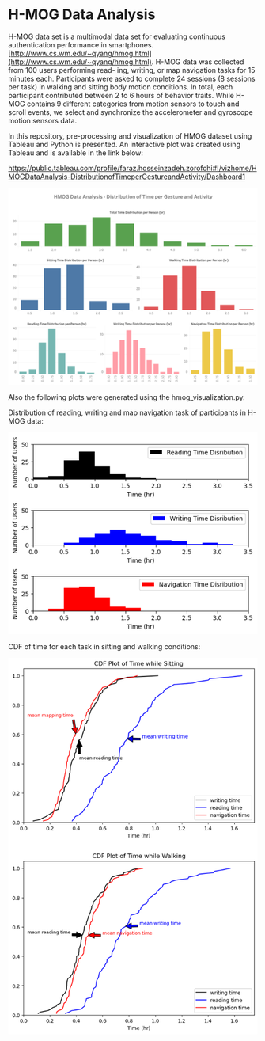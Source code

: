 # H-MOG Data Analysis

H-MOG data set is a multimodal data set for evaluating continuous authentication performance in smartphones. [http://www.cs.wm.edu/~qyang/hmog.html](http://www.cs.wm.edu/~qyang/hmog.html). H-MOG data was collected from 100 users performing read- ing, writing, or map navigation tasks for 15 minutes each. Participants were asked to complete 24 sessions (8 sessions per task) in walking and sitting body motion conditions. In total, each participant contributed between 2 to 6 hours of behavior traits. While H-MOG contains 9 different categories from motion sensors to touch and scroll events, we select and synchronize the accelerometer and gyroscope motion sensors data.

In this repository, pre-processing and visualization of HMOG dataset using Tableau and Python is presented. An interactive plot was created using Tableau and is available in the link below:

https://public.tableau.com/profile/faraz.hosseinzadeh.zorofchi#!/vizhome/HMOGDataAnalysis-DistributionofTimeperGestureandActivity/Dashboard1

 ![alt text](static/Tableau_Plot.png)
 
 Also the following plots were generated using the hmog_visualization.py.
 
 Distribution of reading, writing and map navigation task of participants in H-MOG data:
 
 ![alt text](static/all_activities_plot_hist.png)
 
 CDF of time for each task in sitting and walking conditions:
 
 ![alt text](static/all_activities_plot_cum.png)
 
